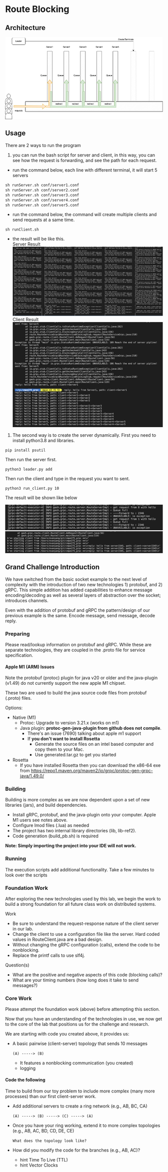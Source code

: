# Route Blocking

## Architecture

![Architecture](architecture.png)

## Usage

There are 2 ways to run the program

1. you can run the bash script for server and client, in this way, you can see how the request is forwarding, and see the path for each request.  

- run the command below, each line with different terminal, it will start 5 servers  

```console
sh runServer.sh conf/server1.conf
sh runServer.sh conf/server2.conf 
sh runServer.sh conf/server3.conf 
sh runServer.sh conf/server4.conf 
sh runServer.sh conf/server5.conf 
```

- run the command below, the command will create multiple clients and send requests at a same time.  

```console
sh runClient.sh
```

- the result will be like this.  
Server Result  
![server_result](server_result.png)
Client Result
![client_result](client_result.png)

1. The second way is to create the server dynamically. First you need to install python3.8 and libraries.  

```console
pip install psutil
```

Then run the server first.

```console
python3 leader.py add
```

Then run the client and type in the request you want to sent.

```console
python3 run_client.py 10
```

The result will be shown like below

![py_server_result](py_server_result.png)
![py_client_result](py_client_result.png)

## Grand Challenge Introduction

We have switched from the basic socket example to the next level of
complexity with the introduction of two new technologies 1) protobuf,
and 2) gRPC. This simple addition has added capabilities to enhance
message encoding/decoding as well as several layers of abstraction over
the socket; introduces channels.

Even with the addition of protobuf and gRPC the pattern/design of our
previous example is the same. Encode message, send message, decode reply.

### Preparing

Please read/lookup information on protobuf and gRPC. While these are
separate technologies, they are coupled in the .proto file for service
specification.

#### Apple M1 (ARM) Issues

Note the protobuf (protoc) plugin for java v20 or older and the java-plugin (v1.49)
do not currently support the new apple M1 chipset.

These two are used to build the java source code files from protobuf (.proto) files.

Options:

- Native (M1)
  - Protoc: Upgrade to version 3.21.x (works on m1)
  - Java plugin: **protoc-gen-java-plugin from github does not compile**.
    - There's an issue (7690) talking about apple m1 support
    - If **you don't want to install Rosetta**
      - Generate the source files on an intel based computer and copy them to your Mac.
      - Use generated.tar.gz to get you started
- Rosetta
  - If you have installed Rosetta then you can download the x86-64 exe from
      <https://repo1.maven.org/maven2/io/grpc/protoc-gen-grpc-java/1.49.0/>

### Building

Building is more complex as we are now dependent upon a set of new
libraries (jars), and build dependencies.

- Install gRPC, protobuf, and the java-plugin onto your computer.
    Apple M1 users see notes above.
- Configure lmod files (.lua) as needed
- The project has two internal library directories (lib, lib-ref2).
- Code generation (build_pb.sh) is required

**Note: Simply importing the project into your IDE will not work.**

### Running

The execution scripts add additional functionality. Take a few
minutes to look over the scripts

### Foundation Work

After exploring the new technologies used by this lab, we begin
the work to build a strong foundation for all future class work
on distributed systems.

Work

- Be sure to understand the request-response nature of the client
    server in our lab.
- Change the client to use a configuration file like the server. Hard
    coded values in RouteClient.java are a bad design.
- Without changing the gRPC configuration (calls), extend the code
    to be nonblocking.
- Replace the printf calls to use slf4j.

Question(s)

- What are the positive and negative aspects of this code (blocking
    calls)?
- What are your timing numbers (how long does it take to send messages?)

### Core Work

Please attempt the foundation work (above) before attempting this section.

Now that you have an understanding of the technologies in use, we now get
to the core of the lab that positions us for the challenge and research.

We are starting with code you created above, it provides us:

- A basic pairwise (client-server) topology that sends 10 messages

     `(A) -----> (B)`

  - It features a nonblocking communication (you created)
  - logging

#### Code the following

Time to build from our toy problem to include more complex (many more
processes) than our first client-server work.

- Add additional servers to create a ring network (e.g., AB, BC, CA)
  
    `(A) -----> (B) -----> (C) -----> (A)`
  
- Once you have your ring working, extend it to more complex
    topologies (e.g., AB, AC, BD, CD, DE, CE)

    `What does the topology look like?`

- How did you modify the code for the branches (e.g., AB, AC)?
  
  - hint Time To Live (TTL)
  - hint Vector Clocks
  